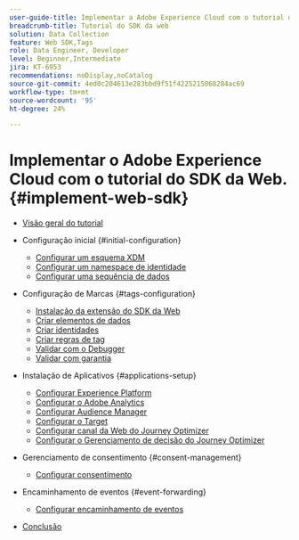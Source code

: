 ```yaml
---
user-guide-title: Implementar a Adobe Experience Cloud com o tutorial do SDK da web
breadcrumb-title: Tutorial do SDK da web
solution: Data Collection
feature: Web SDK,Tags
role: Data Engineer, Developer
level: Beginner,Intermediate
jira: KT-6953
recommendations: noDisplay,noCatalog
source-git-commit: 4ed0c204613e283bbd9f51f4225215068284ac69
workflow-type: tm+mt
source-wordcount: '95'
ht-degree: 24%

---
```



# Implementar o Adobe Experience Cloud com o tutorial do SDK da Web. {#implement-web-sdk}

+ [Visão geral do tutorial](overview.md)
+ Configuração inicial {#initial-configuration}
   + [Configurar um esquema XDM](configure-schemas.md)
   + [Configurar um namespace de identidade](configure-identities.md)
   + [Configurar uma sequência de dados](configure-datastream.md)

+ Configuração de Marcas {#tags-configuration}
   + [Instalação da extensão do SDK da Web](install-web-sdk.md)
   + [Criar elementos de dados](create-data-elements.md)
   + [Criar identidades](create-identities.md)
   + [Criar regras de tag](create-tag-rule.md)
   + [Validar com o Debugger](validate-with-debugger.md)
   + [Validar com garantia](validate-with-assurance.md)

+ Instalação de Aplicativos {#applications-setup}
   + [Configurar Experience Platform](setup-experience-platform.md)
   + [Configurar o Adobe Analytics](setup-analytics.md)
   + [Configurar Audience Manager](setup-audience-manager.md)
   + [Configurar o Target](setup-target.md)
   + [Configurar canal da Web do Journey Optimizer](setup-web-channel.md)
   + [Configurar o Gerenciamento de decisão do Journey Optimizer](setup-decision-management.md)

+ Gerenciamento de consentimento {#consent-management}
   + [Configurar consentimento](setup-consent.md)

+ Encaminhamento de eventos {#event-forwarding}
   + [Configurar encaminhamento de eventos](setup-event-forwarding.md)

+ [Conclusão](conclusion.md)


